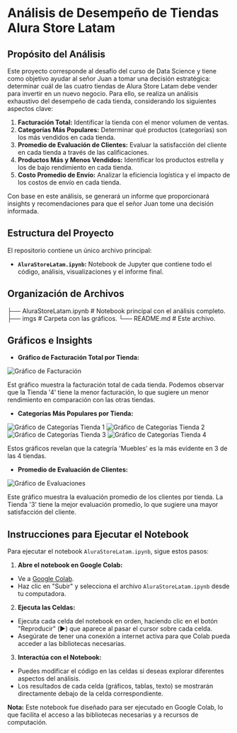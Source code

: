 # Análisis de Desempeño de Tiendas Alura Store Latam

## Propósito del Análisis

Este proyecto corresponde al desafío del curso de Data Science y tiene como objetivo ayudar al señor Juan a tomar una decisión estratégica: determinar cuál de las cuatro tiendas de Alura Store Latam debe vender para invertir en un nuevo negocio. Para ello, se realiza un análisis exhaustivo del desempeño de cada tienda, considerando los siguientes aspectos clave:

1. **Facturación Total:** Identificar la tienda con el menor volumen de ventas.
2. **Categorías Más Populares:** Determinar qué productos (categorías) son los más vendidos en cada tienda.
3. **Promedio de Evaluación de Clientes:** Evaluar la satisfacción del cliente en cada tienda a través de las calificaciones.
4. **Productos Más y Menos Vendidos:** Identificar los productos estrella y los de bajo rendimiento en cada tienda.
5. **Costo Promedio de Envío:** Analizar la eficiencia logística y el impacto de los costos de envío en cada tienda.

Con base en este análisis, se generará un informe que proporcionará insights y recomendaciones para que el señor Juan tome una decisión informada.

## Estructura del Proyecto

El repositorio contiene un único archivo principal:

* **`AluraStoreLatam.ipynb`:** Notebook de Jupyter que contiene todo el código, análisis, visualizaciones y el informe final.

## Organización de Archivos

├── AluraStoreLatam.ipynb # Notebook principal con el análisis completo.
├── imgs # Carpeta con las gráficos.
└── README.md # Este archivo.

## Gráficos e Insights

* **Gráfico de Facturación Total por Tienda:**

 ![Gráfico de Facturación](imgs/01-ingreso_total_por_tienda.png)

 Est gráfico muestra la facturación total de cada tienda. Podemos observar que la Tienda '4' tiene la menor facturación, lo que sugiere un menor rendimiento en comparación con las otras tiendas.

* **Categorías Más Populares por Tienda:**

 ![Gráfico de Categorías Tienda 1](imgs/02-dist_categ_tienda01.png)
 ![Gráfico de Categorías Tienda 2](imgs/02-dist_categ_tienda02.png)
 ![Gráfico de Categorías Tienda 3](imgs/02-dist_categ_tienda03.png)
 ![Gráfico de Categorías Tienda 4](imgs/02-dist_categ_tienda04.png)

 Estos gráficos revelan que la categría 'Muebles' es la más evidente en 3 de las 4 tiendas.

* **Promedio de Evaluación de Clientes:**

 ![Gráfico de Evaluaciones](imgs/03-calif_promedio.png)

 Este gráfico muestra la evaluación promedio de los clientes por tienda. La Tienda '3' tiene la mejor evaluación promedio, lo que sugiere una mayor satisfacción del cliente.

## Instrucciones para Ejecutar el Notebook

Para ejecutar el notebook `AluraStoreLatam.ipynb`, sigue estos pasos:

1. **Abre el notebook en Google Colab:**

 * Ve a [Google Colab](https://colab.research.google.com/).
 * Haz clic en "Subir" y selecciona el archivo `AluraStoreLatam.ipynb` desde tu computadora.

2. **Ejecuta las Celdas:**

 * Ejecuta cada celda del notebook en orden, haciendo clic en el botón "Reproducir" (▶️) que aparece al pasar el cursor sobre cada celda.
 * Asegúrate de tener una conexión a internet activa para que Colab pueda acceder a las bibliotecas necesarias.

3. **Interactúa con el Notebook:**

 * Puedes modificar el código en las celdas si deseas explorar diferentes aspectos del análisis.
 * Los resultados de cada celda (gráficos, tablas, texto) se mostrarán directamente debajo de la celda correspondiente.

**Nota:** Este notebook fue diseñado para ser ejecutado en Google Colab, lo que facilita el acceso a las bibliotecas necesarias y a recursos de computación.
